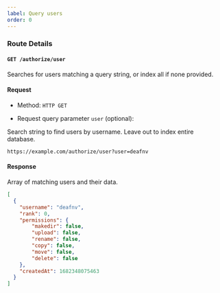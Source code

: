 ```yaml
---
label: Query users
order: 0
---
```


### Route Details

#### ```GET /authorize/user```

Searches for users matching a query string, or index all if none provided.

#### Request

- Method: `HTTP GET`

- Request query parameter `user` (optional): 

Search string to find users by username. Leave out to index entire database.

```
https://example.com/authorize/user?user=deafnv
```

#### Response

Array of matching users and their data.

``` json
[
  {
    "username": "deafnv",
    "rank": 0,
    "permissions": {
        "makedir": false,
        "upload": false,
        "rename": false,
        "copy": false,
        "move": false,
        "delete": false
    },
    "createdAt": 1682348075463
  }
]
```